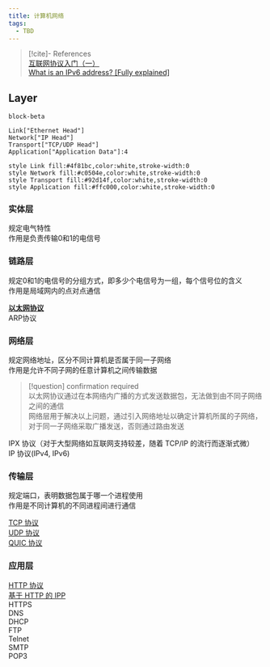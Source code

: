 ```yaml
---
title: 计算机网络
tags:
  - TBD
---
```

> [!cite]- References  
> [互联网协议入门（一）](https://www.ruanyifeng.com/blog/2012/05/internet_protocol_suite_part_i.html)  
> [What is an IPv6 address? [Fully explained]](https://www.cloudns.net/blog/what-is-an-ipv6-address/)  
## Layer

```mermaid
block-beta

Link["Ethernet Head"]
Network["IP Head"]
Transport["TCP/UDP Head"]
Application["Application Data"]:4

style Link fill:#4f81bc,color:white,stroke-width:0
style Network fill:#c0504e,color:white,stroke-width:0
style Transport fill:#92d14f,color:white,stroke-width:0
style Application fill:#ffc000,color:white,stroke-width:0

```
### 实体层 

规定电气特性  
作用是负责传输0和1的电信号  

### 链路层  

规定0和1的电信号的分组方式，即多少个电信号为一组，每个信号位的含义  
作用是局域网内的点对点通信  

[**以太网协议**](Ethernet.md)  
ARP协议  

### 网络层  

规定网络地址，区分不同计算机是否属于同一子网络  
作用是允许不同子网的任意计算机之间传输数据  

> [!question] confirmation required  
> 以太网协议通过在本网络内广播的方式发送数据包，无法做到由不同子网络之间的通信  
> 网络层用于解决以上问题，通过引入网络地址以确定计算机所属的子网络，对于同一子网络采取广播发送，否则通过路由发送  

IPX 协议（对于大型网络如互联网支持较差，随着 TCP/IP 的流行而逐渐式微）  
IP 协议(IPv4, IPv6)

### 传输层  

规定端口，表明数据包属于哪一个进程使用  
作用是不同计算机的不同进程间进行通信  

[TCP 协议](TCP.md)  
[UDP 协议](UDP.md)  
[QUIC 协议](QUIC.md)  

### 应用层  

[HTTP 协议](HTTP.md)  
[基于 HTTP 的 IPP](note_IPP(NFY).md)  
HTTPS  
DNS  
DHCP  
FTP  
Telnet  
SMTP  
POP3  

